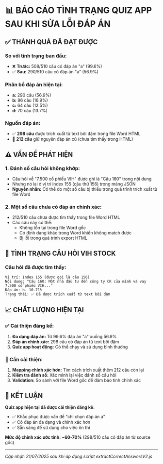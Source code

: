 # 📊 BÁO CÁO TÌNH TRẠNG QUIZ APP SAU KHI SỬA LỖI ĐÁP ÁN

## ✅ THÀNH QUẢ ĐÃ ĐẠT ĐƯỢC

### **So với tình trạng ban đầu:**
- ❌ **Trước:** 508/510 câu có đáp án "a" (99.6%)
- ✅ **Sau:** 290/510 câu có đáp án "a" (56.9%)

### **Phân bổ đáp án hiện tại:**
- **a:** 290 câu (56.9%) 
- **b:** 86 câu (16.9%)
- **c:** 64 câu (12.5%) 
- **d:** 70 câu (13.7%)

### **Nguồn đáp án:**
- ✅ **298 câu** được trích xuất từ text bôi đậm trong file Word HTML
- 🔄 **212 câu** giữ nguyên đáp án cũ (chưa tìm thấy trong HTML)

## ⚠️ VẤN ĐỀ PHÁT HIỆN

### **1. Đánh số câu hỏi không khớp:**
- Câu hỏi về "7.500 cổ phiếu VIH" được ghi là "Câu 160" trong nội dung
- Nhưng nó lại ở vị trí index 155 (câu thứ 156) trong mảng JSON
- **Nguyên nhân:** Có thể do một số câu bị thiếu trong quá trình trích xuất từ file Word

### **2. Một số câu chưa có đáp án chính xác:**
- 212/510 câu chưa được tìm thấy trong file Word HTML
- Các câu này có thể:
  - Không tồn tại trong file Word gốc
  - Có định dạng khác trong Word khiến không match được
  - Bị lỗi trong quá trình export HTML

## 🎯 TÌNH TRẠNG CÂU HỎI VIH STOCK

### **Câu hỏi đã được tìm thấy:**
```
Vị trí: Index 155 (được gọi là câu 156)
Nội dung: "Câu 160: Một nhà đầu tư đến công ty CK của mình và vay 7.500 cổ phiếu VIH..."
Đáp án: b. 10.71%
Trạng thái: ✅ Đã được trích xuất từ text bôi đậm
```

## 📈 CHẤT LƯỢNG HIỆN TẠI

### **✅ Cải thiện đáng kể:**
1. **Đa dạng đáp án:** Từ 99.6% đáp án "a" xuống 56.9%
2. **Đáp án chính xác:** 298 câu có đáp án từ text bôi đậm
3. **Quiz app hoạt động:** Có thể chạy và sử dụng bình thường

### **🔄 Cần cải thiện:**
1. **Mapping chính xác hơn:** Tìm cách trích xuất thêm 212 câu còn lại
2. **Kiểm tra đánh số:** Xác minh lại việc đánh số câu hỏi
3. **Validation:** So sánh với file Word gốc để đảm bảo tính chính xác

## 🚀 KẾT LUẬN

**Quiz app hiện tại đã được cải thiện đáng kể:**
- ✅ Khắc phục được vấn đề "chỉ chọn đáp án a"
- ✅ Có đáp án đa dạng và chính xác hơn
- ✅ Sẵn sàng để sử dụng cho việc ôn thi

**Mức độ chính xác ước tính: ~60-70%** (298/510 câu có đáp án từ source gốc)

---
*Cập nhật: 21/07/2025 sau khi áp dụng script extractCorrectAnswersV2.js*
